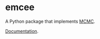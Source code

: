 # emcee

A Python package that implements [MCMC](mcmc.md).

[Documentation](https://emcee.readthedocs.io/en/stable/).
